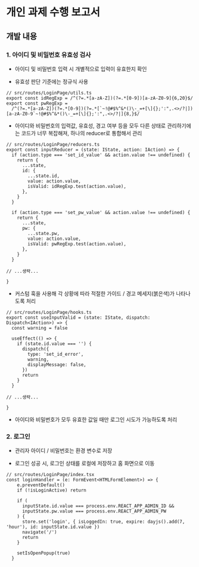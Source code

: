 # 개인 과제 수행 보고서

## 개발 내용

### 1. 아이디 및 비밀번호 유효성 검사

* 아이디 및 비밀번호 입력 시 개별적으로 입력이 유효한지 확인

* 유효성 판단 기준에는 정규식 사용
```tsx
// src/routes/LoginPage/utils.ts
export const idRegExp = /^(?=.*[a-zA-Z])(?=.*[0-9])[a-zA-Z0-9]{6,20}$/
export const pwRegExp =
  /^(?=.*[a-zA-Z])(?=.*[0-9])(?=.*[`~!@#$%^&*()\-_=+[\]{};':",.<>/?|])[a-zA-Z0-9`~!@#$%^&*()\-_=+[\]{};':",.<>/?|]{8,}$/
```

* 아이디와 비밀번호의 입력값, 유효성, 경고 여부 등을 모두 다른 상태로 관리하기에는 코드가 너무 복잡해져, 하나의 reducer로 통합해서 관리
```tsx
// src/routes/LoginPage/reducers.ts
export const inputReducer = (state: IState, action: IAction) => {
  if (action.type === 'set_id_value' && action.value !== undefined) {
    return {
      ...state,
      id: {
        ...state.id,
        value: action.value,
        isValid: idRegExp.test(action.value),
      },
    }
  }

  if (action.type === 'set_pw_value' && action.value !== undefined) {
    return {
      ...state,
      pw: {
        ...state.pw,
        value: action.value,
        isValid: pwRegExp.test(action.value),
      },
    }
  }

// ...생략...

}
```


* 커스텀 훅을 사용해 각 상황에 따라 적절한 가이드 / 경고 메세지(붉은색)가 나타나도록 처리
```tsx
// src/routes/LoginPage/hooks.ts
export const useInputValid = (state: IState, dispatch: Dispatch<IAction>) => {
  const warning = false

  useEffect(() => {
    if (state.id.value === '') {
      dispatch({
        type: 'set_id_error',
        warning,
        displayMessage: false,
      })
      return
    }
  }

// ...생략...
  
}
```

* 아이디와 비밀번호가 모두 유효한 값일 때만 로그인 시도가 가능하도록 처리

### 2. 로그인

* 관리자 아이디 / 비밀번호는 환경 변수로 저장

* 로그인 성공 시, 로그인 상태를 로컬에 저장하고 홈 화면으로 이동
```tsx
// src/routes/LoginPage/index.tsx
const loginHandler = (e: FormEvent<HTMLFormElement>) => {
    e.preventDefault()
    if (!isLoginActive) return

    if (
      inputState.id.value === process.env.REACT_APP_ADMIN_ID &&
      inputState.pw.value === process.env.REACT_APP_ADMIN_PW
    ) {
      store.set('login', { isLoggedIn: true, expire: dayjs().add(7, 'hour'), id: inputState.id.value })
      navigate('/')
      return
    }

    setIsOpenPopup(true)
  }
```